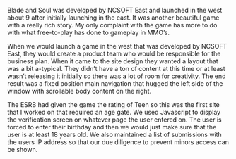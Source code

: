 Blade and Soul was developed by NCSOFT East and launched in the west about 9 after initially launching in the east. It was another beautiful game with a really rich story. My only complaint with the game has more to do with what free-to-play has done to gameplay in MMO’s. 

When we would launch a game in the west that was developed by NCSOFT East, they would create a product team who would be responsible for the business plan. When it came to the site design they wanted a layout that was a bit a-typical. They didn’t have a ton of content at this time or at least wasn’t releasing it initially so there was a lot of room for creativity. The end result was a fixed position main navigation that hugged the left side of the window with scrollable body content on the right. 

The ESRB had given the game the rating of Teen so this was the first site that I worked on that required an age gate. We used Javascript to display the verification screen on whatever page the user entered on. The user is forced to enter their birthday and then we would just make sure that the user is at least 18 years old. We also maintained a list of submissions with the users IP address so that our due diligence to prevent minors access can be shown. 
